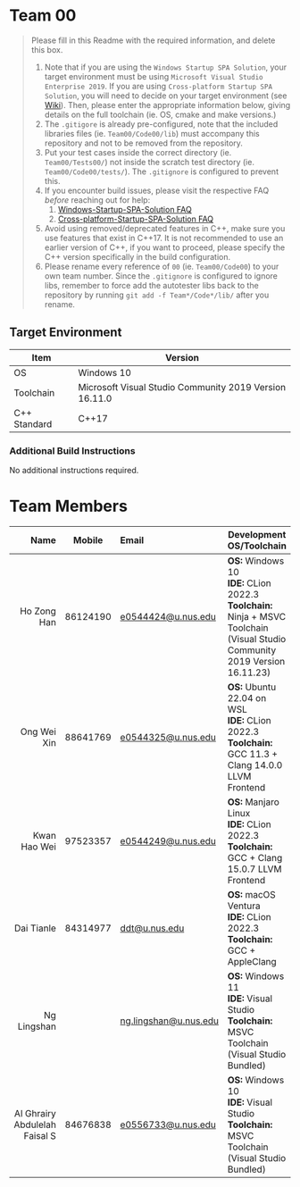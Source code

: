 # Team 00

> Please fill in this Readme with the required information, and delete this box.
> 
> 1. Note that if you are using the `Windows Startup SPA Solution`, your target environment must be using `Microsoft Visual Studio Enterprise 2019`. 
>   If you are using `Cross-platform Startup SPA Solution`, you will need to decide on your target environment (see [Wiki](https://github.com/nus-cs3203/project-wiki/wiki/Version-Control-System-and-Code-Repository)).
>   Then, please enter the appropriate information below, giving details on the full toolchain (ie. OS, cmake and make versions.)
> 2. The `.gitigore` is already pre-configured, note that the included libraries files (ie. `Team00/Code00/lib`) must accompany this repository and not to be removed from the repository.
> 3. Put your test cases inside the correct directory (ie. `Team00/Tests00/`) not inside the scratch test directory (ie. `Team00/Code00/tests/`). The `.gitignore` is configured to prevent this.
> 4. If you encounter build issues, please visit the respective FAQ *before* reaching out for help:
>     1. [Windows-Startup-SPA-Solution FAQ](https://github.com/nus-cs3203/project-wiki/wiki/Windows-Startup-SPA-Solution#faq)
>     2. [Cross-platform-Startup-SPA-Solution FAQ](https://github.com/nus-cs3203/project-wiki/wiki/Cross-platform-Startup-SPA-Solution#faq)
> 5. Avoid using removed/deprecated features in C++, make sure you use features that exist in C++17. It is not recommended to use an earlier version of C++, if you want to proceed, please specify the C++ version specifically in the build configuration.
> 6. Please rename every reference of `00` (ie. `Team00/Code00`) to your own team number. Since the `.gitignore` is configured to ignore libs, remember to force add the autotester libs back to the repository by running `git add -f Team*/Code*/lib/` after you rename.

## Target Environment

Item | Version
-|-
OS | Windows 10
Toolchain | Microsoft Visual Studio Community 2019 Version 16.11.0
C++ Standard | C++17

### Additional Build Instructions

No additional instructions required.

# Team Members

Name | Mobile | Email | Development OS/Toolchain
-:|:-:|:-|-|
Ho Zong Han | 86124190 | e0544424@u.nus.edu | **OS:** Windows 10 <br/> **IDE:** CLion 2022.3 <br/> **Toolchain:** Ninja + MSVC Toolchain (Visual Studio Community 2019 Version 16.11.23)
Ong Wei Xin | 88641769 | e0544325@u.nus.edu | **OS:** Ubuntu 22.04 on WSL <br/> **IDE:** CLion 2022.3 <br/> **Toolchain:** GCC 11.3 + Clang 14.0.0 LLVM Frontend
Kwan Hao Wei | 97523357 | e0544249@u.nus.edu | **OS:** Manjaro Linux <br/> **IDE:** CLion 2022.3 <br/> **Toolchain:** GCC + Clang 15.0.7 LLVM Frontend
Dai Tianle | 84314977 | ddt@u.nus.edu | **OS:** macOS Ventura <br/> **IDE:** CLion 2022.3 <br/> **Toolchain:** GCC + AppleClang
Ng Lingshan |  | ng.lingshan@u.nus.edu | **OS:** Windows 11 <br/> **IDE:** Visual Studio <br/> **Toolchain:** MSVC Toolchain (Visual Studio Bundled)
Al Ghrairy Abdulelah Faisal S | 84676838 | e0556733@u.nus.edu | **OS:** Windows 10 <br/> **IDE:** Visual Studio <br/> **Toolchain:** MSVC Toolchain (Visual Studio Bundled)
